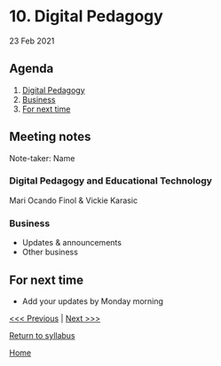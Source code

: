 # 10. Digital Pedagogy
23 Feb 2021

## Agenda
1. [Digital Pedagogy](#digital-pedagogy-and-educational-technology)
2. [Business](#business)
3. [For next time](#for-next-time)

## Meeting notes
Note-taker: Name

### Digital Pedagogy and Educational Technology
Mari Ocando Finol & Vickie Karasic

### Business
- Updates & announcements
- Other business


## For next time
- Add your updates by Monday morning


[<<< Previous]() | [Next >>>]()

[Return to syllabus](../syllabus.md)

[Home](../README.md)
